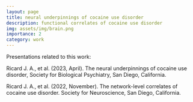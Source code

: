 ```yaml
---
layout: page
title: neural underpinnings of cocaine use disorder
description: functional correlates of cocaine use disorder
img: assets/img/brain.png
importance: 2
category: work
---
```


Presentations related to this work: 

Ricard J. A., et al. (2023, April). The neural underpinnings of cocaine use disorder, Society for Biological Psychiatry, San Diego, California. 

Ricard J. A., et al. (2022, November). The network-level correlates of cocaine use disorder. Society for Neuroscience, San Diego, California. 
